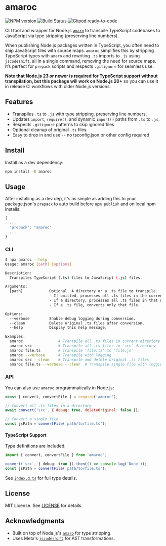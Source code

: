 
# amaroc
[![NPM version](https://img.shields.io/npm/v/amaroc.svg)](http://npmjs.com/package/amaroc)
[![Build Status](https://github.com/extremeheat/amaroc/actions/workflows/ci.yml/badge.svg)](https://github.com/extremeheat/amaroc/actions/)
[![Gitpod ready-to-code](https://img.shields.io/badge/Gitpod-ready--to--code-blue?logo=gitpod)](https://gitpod.io/#https://github.com/extremeheat/amaroc)

CLI tool and wrapper for Node.js [`amaro`](https://github.com/nodejs/amaro) to transpile TypeScript codebases to JavaScript via type stripping (preserving line numbers).

When publishing Node.js packages written in TypeScript, you often need to ship JavaScript files with source maps. `amaroc` simplifies this by stripping TypeScript types with `amaro` and rewriting `.ts` imports to `.js` using `jscodeshift`, all in a single command, removing the need for source maps. It’s perfect for `prepack` scripts and respects `.gitignore` for seamless use.

**Note that Node.js 23 or newer is required for TypeScript support without transpilation, but this package will work on Node.js 20+** so you can use it in release CI workflows with older Node.js versions.

## Features

- Transpiles `.ts` to `.js` with type stripping, preserving line numbers.
- Updates `import`, `require()`, and dynamic `import()` paths from `.ts` to `.js`.
- Respects `.gitignore` patterns to skip ignored files.
- Optional cleanup of original `.ts` files.
- Easy to drop in and use -- no tsconfig.json or other config required

## Install

Install as a dev dependency:

```bash
npm install -D amaroc
```

## Usage

After installing as a dev dep, it's as simple as adding this to your package.json's `prepack` to auto build before `npm publish` and on local npm installs:
```js
{
  ...
  "prepack": "amaroc"
  ...
}
```

### CLI

```bash
$ npx amaroc --help
Usage: amaroc [path] [options]

Description:
  Transpiles TypeScript (.ts) files to JavaScript (.js) files.

Arguments:
  [path]            Optional. A directory or a .ts file to transpile.
                    - If omitted, processes all .ts files in the current directory.
                    - If a directory, processes all .ts files in that directory.
                    - If a .ts file, converts only that file.

Options:
  --verbose         Enable debug logging during conversion.
  --clean           Delete original .ts files after conversion.
  --help            Display this help message.

Examples:
  amaroc                # Transpile all .ts files in current directory
  amaroc src            # Transpile all .ts files in 'src' directory
  amaroc file.ts        # Transpile 'file.ts' to 'file.js'
  amaroc --verbose      # Transpile with logging
  amaroc src --clean    # Transpile and delete original .ts files
  amaroc file.ts --verbose --clean  # Transpile single file with logging and cleanup
```

### API

You can also use `amaroc` programmatically in Node.js:

```javascript
const { convert, convertFile } = require('amaroc');

// Convert all .ts files in a directory
await convert('src', { debug: true, deleteOriginal: false });

// Convert a single file
const jsPath = convertFile('path/to/file.ts');
```

#### TypeScript Support

Type definitions are included:

```typescript
import { convert, convertFile } from 'amaroc';

convert('src', { debug: true }).then(() => console.log('Done'));
const jsPath = convertFile('path/to/file.ts');
```

See [`index.d.ts`](src/index.d.ts) for full type details.


## License

MIT License. See [LICENSE](LICENSE) for details.

## Acknowledgments

- Built on top of Node.js's [`amaro`](https://github.com/egoist/amaro) for type stripping.
- Uses Meta's [`jscodeshift`](https://github.com/facebook/jscodeshift) for AST transformations.

